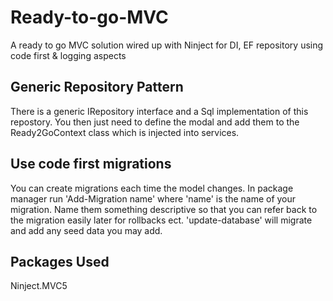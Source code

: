 # Ready-to-go-MVC
A ready to go MVC solution wired up with Ninject for DI, EF repository using code first &amp; logging aspects

## Generic Repository Pattern
There is a generic IRepository interface and a Sql implementation of this repostory.
You then just need to define the modal and add them to the Ready2GoContext class which is injected into services.

## Use code first migrations
You can create migrations each time the model changes. In package manager run 'Add-Migration name' where 'name' is the name of your migration. Name them
something descriptive so that you can refer back to the migration easily later for rollbacks ect.
'update-database' will migrate and add any seed data you may add.


## Packages Used
Ninject.MVC5